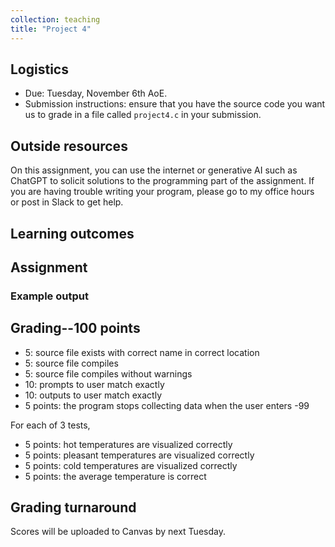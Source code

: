 ```yaml
---
collection: teaching
title: "Project 4"
---
```


## Logistics
* Due: Tuesday, November 6th AoE.
* Submission instructions: ensure that you have the source code you want us to
	grade in a file called `project4.c` in your submission.

## Outside resources

On this assignment, you can use the internet or generative AI such as ChatGPT to solicit solutions to the programming part of the assignment. If you
are having trouble writing your program, please go to my office hours or post in Slack to get help.



## Learning outcomes


## Assignment



### Example output


## Grading--100 points

* 5: source file exists with correct name in correct location
* 5: source file compiles
* 5: source file compiles without warnings
* 10: prompts to user match exactly
* 10: outputs to user match exactly
* 5 points: the program stops collecting data when the user enters -99

For each of 3 tests,

* 5 points: hot temperatures are visualized correctly
* 5 points: pleasant temperatures are visualized correctly
* 5 points: cold temperatures are visualized correctly
* 5 points: the average temperature is correct

## Grading turnaround
Scores will be uploaded to Canvas by next Tuesday.
